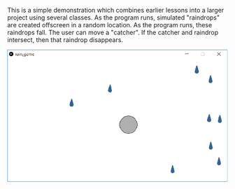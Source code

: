 This is a simple demonstration which combines earlier lessons into a larger project using several classes. As the program runs, simulated "raindrops" are created offscreen in a random location. As the program runs, these raindrops fall. The user can move a "catcher". If the catcher and raindrop intersect, then that raindrop disappears.

![rain_game](rain_game.png)
